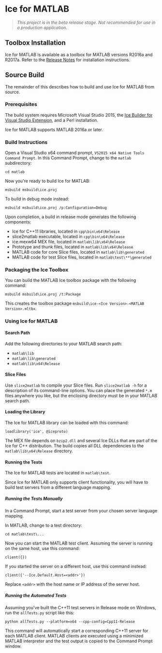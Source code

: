 # Ice for MATLAB

> *This project is in the beta release stage. Not recommended for use in a
production application.*

## Toolbox Installation

Ice for MATLAB is available as a toolbox for MATLAB versions R2016a and R2017a.
Refer to the [Release Notes](https://doc.zeroc.com/display/IceMatlab/Using+the+MATLAB+Distribution)
for installation instructions.

## Source Build

The remainder of this describes how to build and use Ice for MATLAB from source.

### Prerequisites

The build system requires Microsoft Visual Studio 2015, the [Ice Builder for
Visual Studio Extension](https://marketplace.visualstudio.com/items?itemName=ZeroCInc.IceBuilder),
and a Perl installation.

Ice for MATLAB supports MATLAB 2016a or later.

### Build Instructions

Open a Visual Studio x64 command prompt, `VS2015 x64 Native Tools Command
Prompt`. In this Command Prompt, change to the `matlab` subdirectory:
```
cd matlab
```

Now you're ready to build Ice for MATLAB:
```
msbuild msbuild\ice.proj
```

To build in debug mode instead:
```
msbuild msbuild\ice.proj /p:Configuration=Debug
```

Upon completion, a build in release mode generates the following components:

 - Ice for C++11 libraries, located in `cpp\bin\x64\Release`
 - slice2matlab executable, located in `cpp\bin\x64\Release`
 - ice.mexw64 MEX file, located in `matlab\lib\x64\Release`
 - Prototype and thunk files, located in `matlab\lib\x64\Release`
 - MATLAB code for core Slice files, located in `matlab\lib\generated`
 - MATLAB code for test Slice files, located in `matlab\test\**\generated`

### Packaging the Ice Toolbox

You can build the MATLAB Ice toolbox package with the following command:

```
msbuild msbuild\ice.proj /t:Package
```

This creates the toolbox package `msbuild\ice-<Ice Version>-<MATLAB Version>.mltbx`.

### Using Ice for MATLAB

#### Search Path

Add the following directories to your MATLAB search path:

 - `matlab\lib`
 - `matlab\lib\generated`
 - `matlab\lib\x64\Release`

#### Slice Files

Use `slice2matlab` to compile your Slice files. Run `slice2matlab -h` for a
description of its command-line options. You can place the generated `*.m`
files anywhere you like, but the enclosing directory must be in your MATLAB
search path.

#### Loading the Library

The Ice for MATLAB library can be loaded with this command:
```
loadlibrary('ice', @iceproto)
```

The MEX file depends on `bzip2.dll` and several Ice DLLs that are part of the
Ice for C++ distribution. The build copies all DLL dependencies to the
`matlab\lib\x64\Release` directory.

#### Running the Tests

The Ice for MATLAB tests are located in `matlab\test`.

Since Ice for MATLAB only supports client functionality, you will have to build
test servers from a different language mapping.

##### Running the Tests Manually

In a Command Prompt, start a test server from your chosen server language
mapping.

In MATLAB, change to a test directory:
```
cd matlab\test\...
```

Now you can start the MATLAB test client. Assuming the server is running on
the same host, use this command:
```
client({})
```

If you started the server on a different host, use this command instead:
```
client({'--Ice.Default.Host=<addr>'})
```

Replace `<addr>` with the host name or IP address of the server host.

##### Running the Automated Tests

Assuming you've built the C++11 test servers in Release mode on Windows, run the
`allTests.py` script like this:

```
python allTests.py --platform=x64 --cpp-config=Cpp11-Release
```

This command will automatically start a corresponding C++11 server for each
MATLAB client. MATLAB clients are executed using a minimized MATLAB interpreter
and the test output is copied to the Command Prompt window.
